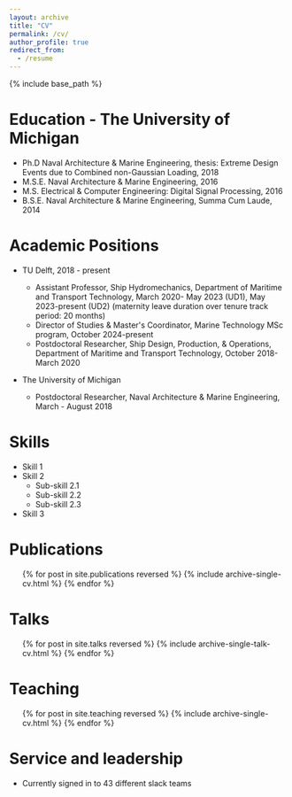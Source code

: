 ```yaml
---
layout: archive
title: "CV"
permalink: /cv/
author_profile: true
redirect_from:
  - /resume
---
```


{% include base_path %}

Education - The University of Michigan
======
* Ph.D Naval Architecture & Marine Engineering, thesis: Extreme Design Events due to Combined non-Gaussian Loading, 2018
* M.S.E. Naval Architecture & Marine Engineering, 2016
* M.S. Electrical & Computer Engineering: Digital Signal Processing, 2016
* B.S.E. Naval Architecture & Marine Engineering, Summa Cum Laude, 2014

Academic Positions
======
* TU Delft, 2018 - present
  * Assistant Professor, Ship Hydromechanics, Department of Maritime and Transport Technology, March 2020- May 2023 (UD1), May 2023-present (UD2) (maternity leave duration over tenure track period: 20 months)
  * Director of Studies & Master's Coordinator, Marine Technology MSc program, October 2024-present
  * Postdoctoral Researcher, Ship Design, Production, & Operations, Department of Maritime and Transport Technology, October 2018-March 2020

* The University of Michigan
  * Postdoctoral Researcher, Naval Architecture & Marine Engineering, March - August 2018

  
Skills
======
* Skill 1
* Skill 2
  * Sub-skill 2.1
  * Sub-skill 2.2
  * Sub-skill 2.3
* Skill 3

Publications
======
  <ul>{% for post in site.publications reversed %}
    {% include archive-single-cv.html %}
  {% endfor %}</ul>
  
Talks
======
  <ul>{% for post in site.talks reversed %}
    {% include archive-single-talk-cv.html  %}
  {% endfor %}</ul>
  
Teaching
======
  <ul>{% for post in site.teaching reversed %}
    {% include archive-single-cv.html %}
  {% endfor %}</ul>
  
Service and leadership
======
* Currently signed in to 43 different slack teams
